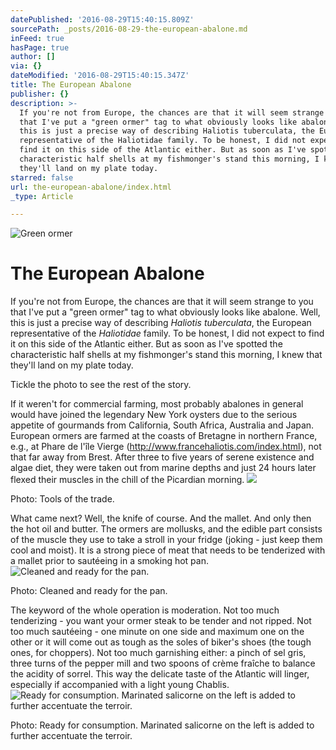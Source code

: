 ```yaml
---
datePublished: '2016-08-29T15:40:15.809Z'
sourcePath: _posts/2016-08-29-the-european-abalone.md
inFeed: true
hasPage: true
author: []
via: {}
dateModified: '2016-08-29T15:40:15.347Z'
title: The European Abalone
publisher: {}
description: >-
  If you're not from Europe, the chances are that it will seem strange to you
  that I've put a "green ormer" tag to what obviously looks like abalone. Well,
  this is just a precise way of describing Haliotis tuberculata, the European
  representative of the Haliotidae family. To be honest, I did not expect to
  find it on this side of the Atlantic either. But as soon as I've spotted the
  characteristic half shells at my fishmonger's stand this morning, I knew that
  they'll land on my plate today.
starred: false
url: the-european-abalone/index.html
_type: Article

---
```

![Green ormer](https://the-grid-user-content.s3-us-west-2.amazonaws.com/1265f8fe-b848-4fc8-b8cd-bfd999065040.jpg)

# The European Abalone

If you're not from Europe, the chances are that it will seem strange to you that I've put a "green ormer" tag to what obviously looks like abalone. Well, this is just a precise way of describing _Haliotis tuberculata_, the European representative of the _Haliotidae_ family. To be honest, I did not expect to find it on this side of the Atlantic either. But as soon as I've spotted the characteristic half shells at my fishmonger's stand this morning, I knew that they'll land on my plate today.

Tickle the photo to see the rest of the story.

If it weren't for commercial farming, most probably abalones in general would have joined the legendary New York oysters due to the serious appetite of gourmands from California, South Africa, Australia and Japan. European ormers are farmed at the coasts of Bretagne in northern France, e.g., at Phare de l'île Vierge (http://www.francehaliotis.com/index.html), not that far away from Brest. After three to five years of serene existence and algae diet, they were taken out from marine depths and just 24 hours later flexed their muscles in the chill of the Picardian morning.
![](https://the-grid-user-content.s3-us-west-2.amazonaws.com/a84126a2-84c2-4a4e-a8f9-6808b6026320.jpg)

Photo: Tools of the trade.

What came next? Well, the knife of course. And the mallet. And only then the hot oil and butter. The ormers are mollusks, and the edible part consists of the muscle they use to take a stroll in your fridge (joking - just keep them cool and moist). It is a strong piece of meat that needs to be tenderized with a mallet prior to sautéeing in a smoking hot pan.
![Cleaned and ready for the pan.](https://the-grid-user-content.s3-us-west-2.amazonaws.com/3fedbf5c-5493-4f5f-801d-71f7bdadfb93.jpg)

Photo: Cleaned and ready for the pan.

The keyword of the whole operation is moderation. Not too much tenderizing - you want your ormer steak to be tender and not ripped. Not too much sautéeing - one minute on one side and maximum one on the other or it will come out as tough as the soles of biker's shoes (the tough ones, for choppers). Not too much garnishing either: a pinch of sel gris, three turns of the pepper mill and two spoons of crème fraîche to balance the acidity of sorrel. This way the delicate taste of the Atlantic will linger, especially if accompanied with a light young Chablis.
![Ready for consumption. Marinated salicorne on the left is added to further accentuate the terroir.](https://the-grid-user-content.s3-us-west-2.amazonaws.com/5b1ef4b4-00d4-45f7-9c3e-093a89803e7e.jpg)

Photo: Ready for consumption. Marinated salicorne on the left is added to further accentuate the terroir.